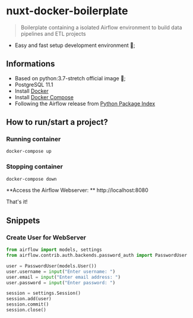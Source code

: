 # nuxt-docker-boilerplate

> Boilerplate containing a isolated Airflow environment to build data pipelines and ETL projects

- Easy and fast setup development environment :running:;

## Informations

* Based on python:3.7-stretch official image :snake:;
* PostgreSQL 11.1
* Install [Docker](https://www.docker.com/)
* Install [Docker Compose](https://docs.docker.com/compose/install/)
* Following the Airflow release from [Python Package Index](https://pypi.python.org/pypi/airflow)

## How to run/start a project?

### Running container
```bash
docker-compose up
```

### Stopping container
```bash
docker-compose down
```

**Access the Airflow Webserver: ** http://localhost:8080

That's it!

## Snippets

### Create User for WebServer

```python
from airflow import models, settings
from airflow.contrib.auth.backends.password_auth import PasswordUser

user = PasswordUser(models.User())
user.username = input("Enter username: ")
user.email = input("Enter email address: ")
user.password = input("Enter password: ")

session = settings.Session()
session.add(user)
session.commit()
session.close()
```
